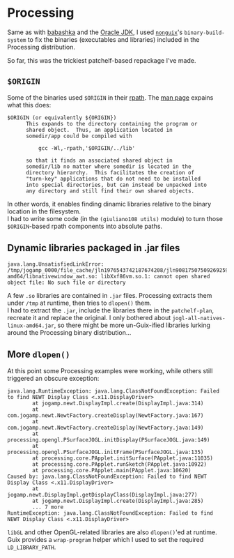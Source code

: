 # Processing

Same as with [babashka](babashka.md) and the [Oracle JDK](oracle-jdk.md), I used [`nonguix`](https://gitlab.com/nonguix/nonguix/)'s `binary-build-system` to fix the binaries (executables and libraries) included in the Processing distribution.

So far, this was the trickiest patchelf-based repackage I've made.

## `$ORIGIN`

Some of the binaries used `$ORIGIN` in their [rpath](https://en.wikipedia.org/wiki/Rpath). The [man page](https://man7.org/linux/man-pages/man8/ld.so.8.html) expains what this does:

```
$ORIGIN (or equivalently ${ORIGIN})
      This expands to the directory containing the program or
      shared object.  Thus, an application located in
      somedir/app could be compiled with

          gcc -Wl,-rpath,'$ORIGIN/../lib'

      so that it finds an associated shared object in
      somedir/lib no matter where somedir is located in the
      directory hierarchy.  This facilitates the creation of
      "turn-key" applications that do not need to be installed
      into special directories, but can instead be unpacked into
      any directory and still find their own shared objects.
```

In other words, it enables finding dinamic libraries relative to the binary location in the filesystem.  
I had to write some code (in the `(giuliano108 utils)` module) to turn those `$ORIGIN`-based rpath components into absolute paths.

## Dynamic libraries packaged in .jar files

```
java.lang.UnsatisfiedLinkError: /tmp/jogamp_0000/file_cache/jln1976543742187674208/jln9081750750926925924/natives/linux-amd64/libnativewindow_awt.so: libXxf86vm.so.1: cannot open shared object file: No such file or directory
```

A few `.so` libraries are contained in `.jar` files. Processing extracts them under `/tmp` at runtime, then tries to `dlopen()` them.  
I had to extract the `.jar`, include the libraries there in the `patchelf-plan`, recreate it and replace the original. I only bothered about `jogl-all-natives-linux-amd64.jar`, so there might be more un-Guix-ified libraries lurking around the Processing binary distribution...

## More `dlopen()`

At this point some Processing examples were working, while others still triggered an obscure exception:

```
java.lang.RuntimeException: java.lang.ClassNotFoundException: Failed to find NEWT Display Class <.x11.DisplayDriver>
        at jogamp.newt.DisplayImpl.create(DisplayImpl.java:314)
        at com.jogamp.newt.NewtFactory.createDisplay(NewtFactory.java:167)
        at com.jogamp.newt.NewtFactory.createDisplay(NewtFactory.java:149)
        at processing.opengl.PSurfaceJOGL.initDisplay(PSurfaceJOGL.java:149)
        at processing.opengl.PSurfaceJOGL.initFrame(PSurfaceJOGL.java:135)
        at processing.core.PApplet.initSurface(PApplet.java:11035)
        at processing.core.PApplet.runSketch(PApplet.java:10922)
        at processing.core.PApplet.main(PApplet.java:10620)
Caused by: java.lang.ClassNotFoundException: Failed to find NEWT Display Class <.x11.DisplayDriver>
        at jogamp.newt.DisplayImpl.getDisplayClass(DisplayImpl.java:277)
        at jogamp.newt.DisplayImpl.create(DisplayImpl.java:285)
        ... 7 more
RuntimeException: java.lang.ClassNotFoundException: Failed to find NEWT Display Class <.x11.DisplayDriver>
```

`libGL` and other OpenGL-related libraries are also `dlopen()`'ed at runtime. Guix provides a `wrap-program` helper which I used to set the required `LD_LIBRARY_PATH`.
